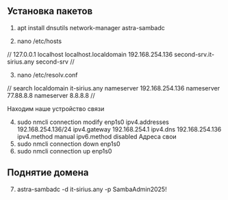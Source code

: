 ## Установка пакетов
1) apt install dnsutils network-manager astra-sambadc

2) nano /etc/hosts



//
127.0.0.1 localhost localhost.localdomain
192.168.254.136 second-srv.it-sirius.any second-srv
//


3) nano  /etc/resolv.conf

//
search localdomain it-sirius.any
nameserver 192.168.254.136
nameserver 77.88.8.8
nameserver 8.8.8.8
//


Находим наше устройство связи

4) sudo nmcli connection modify enp1s0 ipv4.addresses 192.168.254.136/24 ipv4.gateway 192.168.254.1 ipv4.dns 192.168.254.136 ipv4.method manual ipv6.method disabled
Адреса свои
5) sudo nmcli connection down enp1s0
6) sudo nmcli connection up enp1s0


## Поднятие домена

7) astra-sambadc -d it-sirius.any -p SambaAdmin2025!